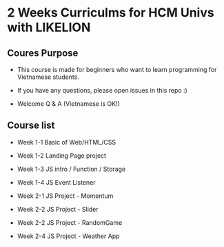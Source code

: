 # 2 Weeks Curriculms for HCM Univs with LIKELION

## Coures Purpose

- This course is made for beginners who want to learn programming for Vietnamese students.

- If you have any questions, please open issues in this repo :)

- Welcome Q & A (Vietnamese is OK!)

## Course list

- Week 1-1 Basic of Web/HTML/CSS

- Week 1-2 Landing Page project

- Week 1-3 JS intro / Function / Storage

- Week 1-4 JS Event Listener

- Week 2-1 JS Project - Momentum

- Week 2-2 JS Project - Slider

- Week 2-2 JS Project - RandomGame

- Week 2-4 JS Project - Weather App
